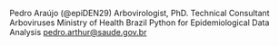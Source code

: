 Pedro Araújo (@epiDEN29)
Arbovirologist, PhD.
Technical Consultant Arboviruses
Ministry of Health Brazil
Python for Epidemiological Data Analysis
pedro.arthur@saude.gov.br

<!---
epiDEN29/epiDEN29 is a ✨ special ✨ repository because its `README.md` (this file) appears on your GitHub profile.
You can click the Preview link to take a look at your changes.
--->
